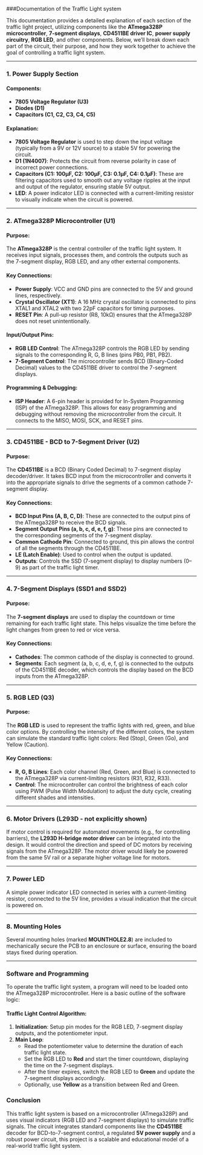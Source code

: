 ###Documentation of the Traffic Light system

This documentation provides a detailed explanation of each section of the traffic light project, utilizing components like the **ATmega328P microcontroller**, **7-segment displays**, **CD4511BE driver IC**, **power supply circuitry**, **RGB LED**, and other components. Below, we’ll break down each part of the circuit, their purpose, and how they work together to achieve the goal of controlling a traffic light system.

---

### **1. Power Supply Section**

#### Components:
- **7805 Voltage Regulator (U3)**
- **Diodes (D1)**
- **Capacitors (C1, C2, C3, C4, C5)**

#### Explanation:
- **7805 Voltage Regulator** is used to step down the input voltage (typically from a 9V or 12V source) to a stable 5V for powering the circuit.
- **D1 (1N4007)**: Protects the circuit from reverse polarity in case of incorrect power connections.
- **Capacitors (C1: 100μF, C2: 100μF, C3: 0.1μF, C4: 0.1μF)**: These are filtering capacitors used to smooth out any voltage ripples at the input and output of the regulator, ensuring stable 5V output.
- **LED**: A power indicator LED is connected with a current-limiting resistor to visually indicate when the circuit is powered.

---

### **2. ATmega328P Microcontroller (U1)**

#### Purpose:
The **ATmega328P** is the central controller of the traffic light system. It receives input signals, processes them, and controls the outputs such as the 7-segment display, RGB LED, and any other external components.

#### Key Connections:
- **Power Supply**: VCC and GND pins are connected to the 5V and ground lines, respectively.
- **Crystal Oscillator (XT1)**: A 16 MHz crystal oscillator is connected to pins XTAL1 and XTAL2 with two 22pF capacitors for timing purposes.
- **RESET Pin**: A pull-up resistor (R8, 10kΩ) ensures that the ATmega328P does not reset unintentionally.
  
#### Input/Output Pins:
- **RGB LED Control**: The ATmega328P controls the RGB LED by sending signals to the corresponding R, G, B lines (pins PB0, PB1, PB2).
- **7-Segment Control**: The microcontroller sends BCD (Binary-Coded Decimal) values to the CD4511BE driver to control the 7-segment displays.

#### Programming & Debugging:
- **ISP Header**: A 6-pin header is provided for In-System Programming (ISP) of the ATmega328P. This allows for easy programming and debugging without removing the microcontroller from the circuit. It connects to the MISO, MOSI, SCK, and RESET pins.

---

### **3. CD4511BE - BCD to 7-Segment Driver (U2)**

#### Purpose:
The **CD4511BE** is a BCD (Binary Coded Decimal) to 7-segment display decoder/driver. It takes BCD input from the microcontroller and converts it into the appropriate signals to drive the segments of a common cathode 7-segment display.

#### Key Connections:
- **BCD Input Pins (A, B, C, D)**: These are connected to the output pins of the ATmega328P to receive the BCD signals.
- **Segment Output Pins (a, b, c, d, e, f, g)**: These pins are connected to the corresponding segments of the 7-segment display.
- **Common Cathode Pin**: Connected to ground, this pin allows the control of all the segments through the CD4511BE.
- **LE (Latch Enable)**: Used to control when the output is updated.
- **Outputs**: Controls the SSD (7-segment display) to display numbers (0–9) as part of the traffic light timer.

---

### **4. 7-Segment Displays (SSD1 and SSD2)**

#### Purpose:
The **7-segment displays** are used to display the countdown or time remaining for each traffic light state. This helps visualize the time before the light changes from green to red or vice versa.

#### Key Connections:
- **Cathodes**: The common cathode of the display is connected to ground.
- **Segments**: Each segment (a, b, c, d, e, f, g) is connected to the outputs of the CD4511BE decoder, which controls the display based on the BCD inputs from the ATmega328P.

---

### **5. RGB LED (Q3)**

#### Purpose:
The **RGB LED** is used to represent the traffic lights with red, green, and blue color options. By controlling the intensity of the different colors, the system can simulate the standard traffic light colors: Red (Stop), Green (Go), and Yellow (Caution).

#### Key Connections:
- **R, G, B Lines**: Each color channel (Red, Green, and Blue) is connected to the ATmega328P via current-limiting resistors (R31, R32, R33).
- **Control**: The microcontroller can control the brightness of each color using PWM (Pulse Width Modulation) to adjust the duty cycle, creating different shades and intensities.

---

### **6. Motor Drivers (L293D - not explicitly shown)**

If motor control is required for automated movements (e.g., for controlling barriers), the **L293D H-bridge motor driver** can be integrated into the design. It would control the direction and speed of DC motors by receiving signals from the ATmega328P. The motor driver would likely be powered from the same 5V rail or a separate higher voltage line for motors.

---

### **7. Power LED**

A simple power indicator LED connected in series with a current-limiting resistor, connected to the 5V line, provides a visual indication that the circuit is powered on.

---

### **8. Mounting Holes**

Several mounting holes (marked **MOUNTHOLE2.8**) are included to mechanically secure the PCB to an enclosure or surface, ensuring the board stays fixed during operation.

---

### **Software and Programming**

To operate the traffic light system, a program will need to be loaded onto the ATmega328P microcontroller. Here is a basic outline of the software logic:

#### **Traffic Light Control Algorithm**:
1. **Initialization**: Setup pin modes for the RGB LED, 7-segment display outputs, and the potentiometer input.
2. **Main Loop**:
   - Read the potentiometer value to determine the duration of each traffic light state.
   - Set the RGB LED to **Red** and start the timer countdown, displaying the time on the 7-segment displays.
   - After the timer expires, switch the RGB LED to **Green** and update the 7-segment displays accordingly.
   - Optionally, use **Yellow** as a transition between Red and Green.



### **Conclusion**

This traffic light system is based on a microcontroller (ATmega328P) and uses visual indicators (RGB LED and 7-segment displays) to simulate traffic signals. The circuit integrates standard components like the **CD4511BE** decoder for BCD-to-7-segment control, a regulated **5V power supply** and a robust power circuit, this project is a scalable and educational model of a real-world traffic light system.
